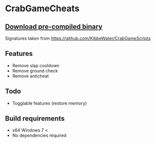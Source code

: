 # CrabGameCheats

## [Download pre-compiled binary](https://github.com/e9x/CrabGameCheat/releases/tag)

Signatures taken from https://github.com/KibbeWater/CrabGameScripts

## Features

- Remove slap cooldown
- Remove ground check
- Remove anticheat

## Todo

- Togglable features (restore memory)

## Build requirements

- x64 Windows 7 <
- No dependencies required